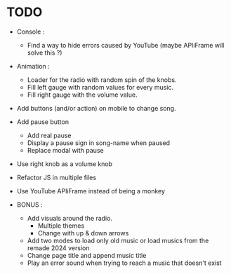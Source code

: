 # TODO
 + Console :
 	+ Find a way to hide errors caused by YouTube (maybe APIiFrame will solve this ?)

 + Animation :
 	+ Loader for the radio with random spin of the knobs.
 	+ Fill left gauge with random values for every music.
 	+ Fill right gauge with the volume value.

 + Add buttons (and/or action) on mobile to change song.
 + Add pause button
 	+ Add real pause
 	+ Display a pause sign in song-name when paused
 	+ Replace modal with pause
 + Use right knob as a volume knob

 + Refactor JS in multiple files
 + Use YouTube APIiFrame instead of being a monkey


 + BONUS : 
 	+ Add visuals around the radio.
 		+ Multiple themes
 		+ Change with up & down arrows
 	+ Add two modes to load only old music or load musics from the remade 2024 version
 	+ Change page title and append music title
 	+ Play an error sound when trying to reach a music that doesn't exist
